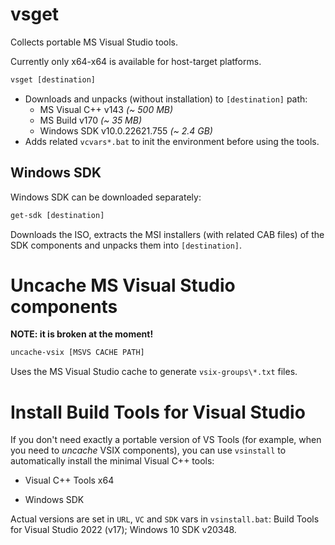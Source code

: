 # vsget

Collects portable MS Visual Studio tools.

Currently only x64-x64 is available for host-target platforms.

```bat
vsget [destination]
```

- Downloads and unpacks (without installation) to `[destination]` path:
  * MS Visual C++ v143 *(~ 500 MB)*
  * MS Build v170 *(~ 35 MB)*
  * Windows SDK v10.0.22621.755 *(~ 2.4 GB)*
- Adds related `vcvars*.bat` to init the environment before using the tools.

## Windows SDK

Windows SDK can be downloaded separately:

```bat
get-sdk [destination]
```

Downloads the ISO, extracts the MSI installers (with related CAB files) of the
SDK components and unpacks them into `[destination]`.

# Uncache MS Visual Studio components

**NOTE: it is broken at the moment!**

```bat
uncache-vsix [MSVS CACHE PATH]
```

Uses the MS Visual Studio cache to generate `vsix-groups\*.txt` files.

# Install Build Tools for Visual Studio

If you don't need exactly a portable version of VS Tools (for example, when you
need to *uncache* VSIX components), you can use `vsinstall` to automatically
install the minimal Visual C++ tools:

* Visual C++ Tools x64

* Windows SDK

Actual versions are set in `URL`, `VC` and `SDK` vars in `vsinstall.bat`:
Build Tools for Visual Studio 2022 (v17);
Windows 10 SDK v20348.
